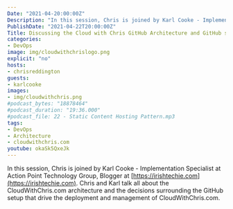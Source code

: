 ```yaml
---
Date: "2021-04-20:00:00Z"
Description: "In this session, Chris is joined by Karl Cooke - Implementation Specialist at Action Point Technology Group, Blogger at https://irishtechie.com. Chris and Karl talk all about the CloudWithChris.com architecture and the decisions surrounding the GitHub setup that drive the deployment and management of CloudWithChris.com."
PublishDate: "2021-04-22T20:00:00Z"
Title: Discussing the Cloud with Chris GitHub Architecture and GitHub setup
categories:
- DevOps
image: img/cloudwithchrislogo.png
explicit: "no"
hosts:
- chrisreddington
guests:
- karlcooke
images:
- img/cloudwithchris.png
#podcast_bytes: "18878464"
#podcast_duration: "19:36.000"
#podcast_file: 22 - Static Content Hosting Pattern.mp3
tags:
- DevOps
- Architecture
- cloudwithchris.com
youtube: okaSk5QxeJk
---
```

In this session, Chris is joined by Karl Cooke - Implementation Specialist at Action Point Technology Group, Blogger at [https://irishtechie.com](https://irishtechie.com). Chris and Karl talk all about the CloudWithChris.com architecture and the decisions surrounding the GitHub setup that drive the deployment and management of CloudWithChris.com.